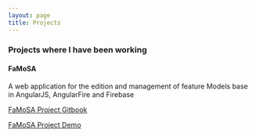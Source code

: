 ```yaml
---
layout: page
title: Projects
---
```



### Projects where I have been working


#### FaMoSA

A web application for the edition and management of feature Models base in AngularJS, AngularFire and Firebase

[FaMoSA Project Gitbook](https://dalthviz.github.io/gitbook-showcase)

[FaMoSA Project Demo](https://dalthviz.github.io/showcase)
